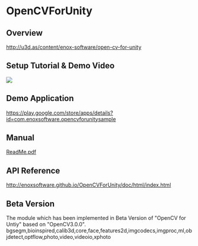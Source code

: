 OpenCVForUnity
====================

Overview
-----
<http://u3d.as/content/enox-software/open-cv-for-unity>  

Setup Tutorial & Demo Video
-----
[![](http://img.youtube.com/vi/yVl4HF2I4yc/0.jpg)](https://www.youtube.com/watch?v=yVl4HF2I4yc)

Demo Application
-----
<https://play.google.com/store/apps/details?id=com.enoxsoftware.opencvforunitysample>

Manual
-----
[ReadMe.pdf](ReadMe.pdf)

API Reference
-----
<http://enoxsoftware.github.io/OpenCVForUnity/doc/html/index.html>

Beta Version
-----
The module which has been implemented in Beta Version of "OpenCV for Untiy" based on "OpenCV3.0.0".
bgsegm,bioinspired,calib3d,core,face,features2d,imgcodecs,imgproc,ml,objdetect,optflow,photo,video,videoio,xphoto
